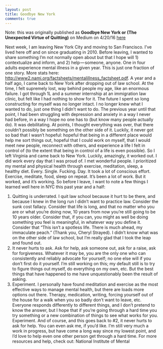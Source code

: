 ```yaml
---
layout: post
title: Goodbye New York
comments: true
---
```


Note: this was originally published as **Goodbye New York or (The Unexpected Virtue of Quitting)** on Medium on 4/20/16 [here](https://medium.com/@sbrks/goodbye-new-york-or-the-unexpected-virtue-of-quitting-7b107c457414#.3bqt3uldi)

Next week, I am leaving New York City and moving to San Francisco. I’ve lived here off and on since graduating in 2010. Before leaving, I wanted to share something I’m not normally open about but that I hope will 1) contextualize and inform, and 2) help — someone, anyone. One in four adults experience mental illness in a given year. This is just one fraction of one story. More stats here: http://www2.nami.org/factsheets/mentalillness_factsheet.pdf.
A year and a half ago, I came back to New York after dropping out of law school. At the time, I felt supremely lost, way behind people my age, like an enormous failure. I got through 1L and a summer internship at an immigration law clinic, but felt like I had nothing to show for it. The future I spent so long constructing for myself was no longer intact. I no longer knew what I wanted to do, just one thing I didn’t want to do. The previous year until that point, I had been struggling with depression and anxiety in a way I never had before, in a way I hope no one has to (but know many people actually do). It was debilitating. At points, I thought everything was over, that there couldn’t possibly be something on the other side of it. Luckily, it never got so bad that I wasn’t hopeful: hopeful that being in a different place would help me sort things out, hopeful that I could work on myself, that I would meet new people, reconnect with others, and experience a life I felt in control of (to the extent that being in control of a life is even possible). So I left Virginia and came back to New York.
Luckily, amazingly, it worked out. I did work every day that I was proud of. I met wonderful people. I prioritized my mental and physical health through exercise, meditation, sleep, a healthy diet. Every. Single. Fucking. Day. It took a lot of conscious effort. Exercise, meditate, food, sleep on repeat. It’s been a lot of work. But it worked, and it’s working.
So before I leave, I want to note a few things I learned well here in NYC this past year and a half:
1. Quitting is underrated. I quit law school because it hurt to be there, and because I knew in the long run I didn’t want to practice law. Consider the sunk cost fallacy. Consider that life is long, and that no matter who you are or what you’re doing now, 10 years from now you’re still going to be 10 years older. Consider that, if you can, you might as well be doing something you feel is meaningful, in whatever way you define it. Consider that “This isn’t a spotless life. There is much ahead, my immaculate peach.” (Thank you, Cheryl Strayed). I didn’t know what was on the other side of law school, but I’m really glad that I took the leap and found out.
2. It never hurts to ask. Ask for help, ask someone out, ask for a raise, ask for forgiveness. Whatever it may be, you are the only one who can consistently and reliably advocate for yourself; no one else will if you don’t first do it yourself. I’m still working on this; my default still is to try to figure things out myself, do everything on my own, etc. But the best things that have happened to me have unquestionably been the result of asking.
3. Experiment. I personally have found meditation and exercise as the most effective ways to manage mental health, but there are loads more options out there. Therapy, medication, writing, forcing yourself out of the house for a walk when you so badly don’t want to leave, etc. Everyone responds differently to different things, and I don’t pretend to know the answer, but I hope that if you’re going through a hard time you try something or a new combination of things to see what works for you. Experiment. And of course, and this goes back to #2, it never hurts to ask for help. You can even ask me, if you’d like. I’m still very much a work in progress, but have come a long way since my lowest point, and I’d love to help even one other person get through a hard time.
For more resources and help, check out:
National Institute of Mental 